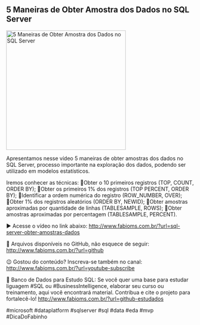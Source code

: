 ## 5 Maneiras de Obter Amostra dos Dados no SQL Server

<img src="https://fabioms.com.br//uploads/youtube/UnHlVtOm19A.png" alt="5 Maneiras de Obter Amostra dos Dados no SQL Server" title="SQL Server" width="320"/>

Apresentamos nesse vídeo 5 maneiras de obter amostras dos dados no SQL Server, processo importante na exploração dos dados, podendo ser utilizado em modelos estatísticos. 

Iremos conhecer as técnicas:
🔹Obter o 10 primeiros registros (TOP, COUNT, ORDER BY);
🔹Obter os primeiros 1% dos registros (TOP PERCENT, ORDER BY);
🔹Identificar a ordem numérica do registro (ROW_NUMBER, OVER);
🔹Obter 1% dos registros aleatórios (ORDER BY, NEWID);
🔹Obter amostras aproximadas por quantidade de linhas  (TABLESAMPLE, ROWS);
🔹Obter amostras aproximadas por percentagem (TABLESAMPLE, PERCENT).

▶️ Acesse o vídeo no link abaixo:
http://www.fabioms.com.br/?url=sql-server-obter-amostras-dados

📁 Arquivos disponíveis no GitHub, não esquece de seguir:
http://www.fabioms.com.br/?url=github

😉 Gostou do conteúdo? Inscreva-se também no canal:
http://www.fabioms.com.br/?url=youtube-subscribe 

🎁 Banco de Dados para Estudo SQL:
Se você quer uma base para estudar liguagem #SQL ou #BusinessIntelligence, elaborar seu curso ou treinamento, aqui você encontrará material. 
Contribua e cite o projeto para fortalecê-lo!
http://www.fabioms.com.br/?url=github-estudados

#microsoft #dataplatform #sqlserver #sql #data #eda #mvp #DicaDoFabinho